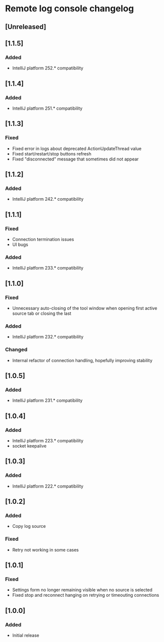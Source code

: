 <!-- Keep a Changelog guide -> https://keepachangelog.com -->

# Remote log console changelog

## [Unreleased]

## [1.1.5]
### Added
- IntelliJ platform 252.* compatibility

## [1.1.4]
### Added
- IntelliJ platform 251.* compatibility

## [1.1.3]
### Fixed
- Fixed error in logs about deprecated ActionUpdateThread value
- Fixed start/restart/stop buttons refresh
- Fixed "disconnected" message that sometimes did not appear

## [1.1.2]
### Added
- IntelliJ platform 242.* compatibility

## [1.1.1]
### Fixed
- Connection termination issues
- UI bugs
### Added
- IntelliJ platform 233.* compatibility

## [1.1.0]
### Fixed
- Unnecessary auto-closing of the tool window when opening first active source tab or closing the last
### Added
- IntelliJ platform 232.* compatibility
### Changed
- Internal refactor of connection handling, hopefully improving stability

## [1.0.5]
### Added
- IntelliJ platform 231.* compatibility

## [1.0.4]
### Added
- IntelliJ platform 223.* compatibility
- socket keepalive

## [1.0.3]
### Added
- IntelliJ platform 222.* compatibility

## [1.0.2]
### Added
- Copy log source
### Fixed
- Retry not working in some cases

## [1.0.1]
### Fixed
- Settings form no longer remaining visible when no source is selected
- Fixed stop and reconnect hanging on retrying or timeouting connections

## [1.0.0]
### Added
- Initial release
